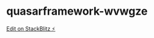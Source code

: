 # quasarframework-wvwgze

[Edit on StackBlitz ⚡️](https://stackblitz.com/edit/quasarframework-wvwgze)